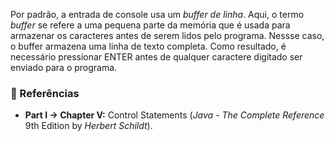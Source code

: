 Por padrão, a entrada de console usa um *buffer de linha*. Aqui, o termo *buffer* se refere a uma pequena parte da memória que é usada para armazenar os caracteres antes de serem lidos pelo programa. Nessse caso, o buffer armazena uma linha de texto completa. Como resultado, é necessário pressionar ENTER antes de qualquer caractere digitado ser enviado para o programa.

### 🔗 Referências

-  **Part I → Chapter V:** Control Statements (*Java - The Complete Reference* 9th Edition by *Herbert Schildt*).